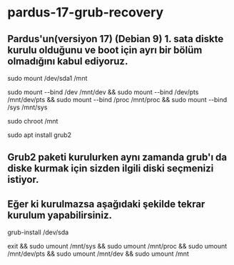 # pardus-17-grub-recovery


## Pardus'un(versiyon 17) (Debian 9) 1. sata diskte kurulu olduğunu ve boot için ayrı bir bölüm olmadığını kabul ediyoruz.

sudo mount /dev/sda1 /mnt 

sudo mount --bind /dev /mnt/dev &&
sudo mount --bind /dev/pts /mnt/dev/pts &&
sudo mount --bind /proc /mnt/proc &&
sudo mount --bind /sys /mnt/sys

sudo chroot /mnt

sudo apt install grub2
## Grub2 paketi kurulurken aynı zamanda grub'ı da diske kurmak için sizden ilgili diski seçmenizi istiyor.
## Eğer ki kurulmazsa aşağıdaki şekilde tekrar kurulum yapabilirsiniz.

grub-install /dev/sda


exit &&
sudo umount /mnt/sys &&
sudo umount /mnt/proc &&
sudo umount /mnt/dev/pts &&
sudo umount /mnt/dev &&
sudo umount /mnt